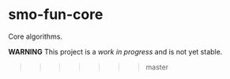 # smo-fun-core
Core algorithms.

**WARNING** This project is a _work in progress_ and is not yet stable.
>>>>>>> master

